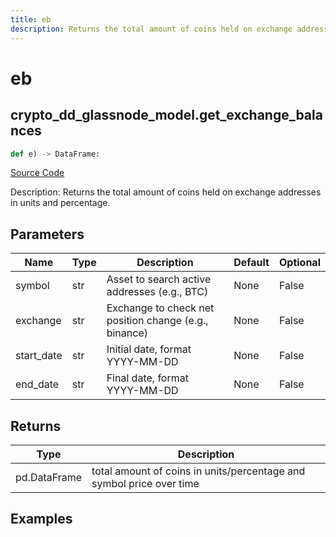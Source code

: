 ```yaml
---
title: eb
description: Returns the total amount of coins held on exchange addresses in units and percentage.
---
```

# eb

## crypto_dd_glassnode_model.get_exchange_balances

```python
def e) -> DataFrame:
```
[Source Code](https://github.com/OpenBB-finance/OpenBBTerminal/tree/main/openbb_terminal/decorators.py#L439)

Description: Returns the total amount of coins held on exchange addresses in units and percentage.

## Parameters

| Name | Type | Description | Default | Optional |
| ---- | ---- | ----------- | ------- | -------- |
| symbol | str | Asset to search active addresses (e.g., BTC) | None | False |
| exchange | str | Exchange to check net position change (e.g., binance) | None | False |
| start_date | str | Initial date, format YYYY-MM-DD | None | False |
| end_date | str | Final date, format YYYY-MM-DD | None | False |

## Returns

| Type | Description |
| ---- | ----------- |
| pd.DataFrame | total amount of coins in units/percentage and symbol price over time |

## Examples


